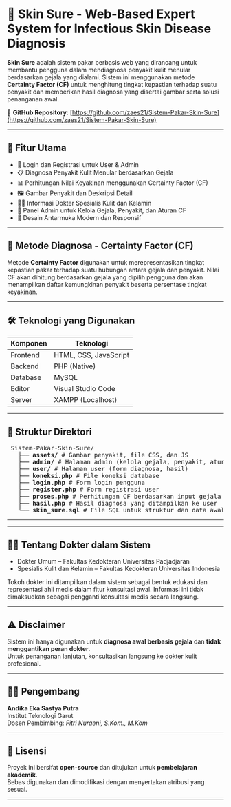 # 🧴 Skin Sure - Web-Based Expert System for Infectious Skin Disease Diagnosis

**Skin Sure** adalah sistem pakar berbasis web yang dirancang untuk membantu pengguna dalam mendiagnosa penyakit kulit menular berdasarkan gejala yang dialami. Sistem ini menggunakan metode **Certainty Factor (CF)** untuk menghitung tingkat kepastian terhadap suatu penyakit dan memberikan hasil diagnosa yang disertai gambar serta solusi penanganan awal.

🔗 **GitHub Repository**: [https://github.com/zaes21/Sistem-Pakar-Skin-Sure](https://github.com/zaes21/Sistem-Pakar-Skin-Sure)

---

## 📌 Fitur Utama

- 🔐 Login dan Registrasi untuk User & Admin  
- 📋 Diagnosa Penyakit Kulit Menular berdasarkan Gejala  
- 📊 Perhitungan Nilai Keyakinan menggunakan Certainty Factor (CF)  
- 🖼️ Gambar Penyakit dan Deskripsi Detail  
- 🧑‍⚕️ Informasi Dokter Spesialis Kulit dan Kelamin  
- 🔧 Panel Admin untuk Kelola Gejala, Penyakit, dan Aturan CF  
- 🎨 Desain Antarmuka Modern dan Responsif  

---

## 🧪 Metode Diagnosa - Certainty Factor (CF)

Metode **Certainty Factor** digunakan untuk merepresentasikan tingkat kepastian pakar terhadap suatu hubungan antara gejala dan penyakit. Nilai CF akan dihitung berdasarkan gejala yang dipilih pengguna dan akan menampilkan daftar kemungkinan penyakit beserta persentase tingkat keyakinan.

---

## 🛠️ Teknologi yang Digunakan

| Komponen   | Teknologi                |
|------------|--------------------------|
| Frontend   | HTML, CSS, JavaScript    |
| Backend    | PHP (Native)             |
| Database   | MySQL                    |
| Editor     | Visual Studio Code       |
| Server     | XAMPP (Localhost)        |

---

## 📁 Struktur Direktori

<pre> Sistem-Pakar-Skin-Sure/ 
   ├── <b>assets/</b> # Gambar penyakit, file CSS, dan JS 
   ├── <b>admin/</b> # Halaman admin (kelola gejala, penyakit, aturan CF) 
   ├── <b>user/</b> # Halaman user (form diagnosa, hasil) 
   ├── <b>koneksi.php</b> # File koneksi database 
   ├── <b>login.php</b> # Form login pengguna 
   ├── <b>register.php</b> # Form registrasi user 
   ├── <b>proses.php</b> # Perhitungan CF berdasarkan input gejala 
   ├── <b>hasil.php</b> # Hasil diagnosa yang ditampilkan ke user 
   └── <b>skin_sure.sql</b> # File SQL untuk struktur dan data awal database </pre>


---

---

## 🧑‍⚕️ Tentang Dokter dalam Sistem

- Dokter Umum – Fakultas Kedokteran Universitas Padjadjaran  
- Spesialis Kulit dan Kelamin – Fakultas Kedokteran Universitas Indonesia  

Tokoh dokter ini ditampilkan dalam sistem sebagai bentuk edukasi dan representasi ahli medis dalam fitur konsultasi awal. Informasi ini tidak dimaksudkan sebagai pengganti konsultasi medis secara langsung.

---

## ⚠️ Disclaimer

Sistem ini hanya digunakan untuk **diagnosa awal berbasis gejala** dan **tidak menggantikan peran dokter**.  
Untuk penanganan lanjutan, konsultasikan langsung ke dokter kulit profesional.

---

## 👨‍💻 Pengembang

**Andika Eka Sastya Putra**  
Institut Teknologi Garut  
Dosen Pembimbing: *Fitri Nuraeni, S.Kom., M.Kom*

---

## 📄 Lisensi

Proyek ini bersifat **open-source** dan ditujukan untuk **pembelajaran akademik**.  
Bebas digunakan dan dimodifikasi dengan menyertakan atribusi yang sesuai.

---
